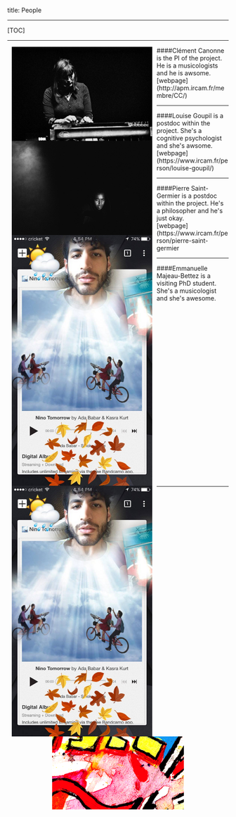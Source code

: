 title: People

---

[TOC]

---

<img src="../images/Bio_SusanAlcorn.jpeg" width="320" style="float:left" hspace="10">
####Clément Canonne
is the PI of the project. He is a musicologists and he is awsome.
<br>
[webpage](http://apm.ircam.fr/membre/CC/)

---

<img src="../images/camae.jpg" width="320" style="float:left" hspace="10">
####Louise Goupil 
is a postdoc within the project. She's a cognitive psychologist and she's awsome.
<br>
[webpage](https://www.ircam.fr/person/louise-goupil/)

---

<img src="../images/ada.jpg" width="320" style="float:left" hspace="10">
####Pierre Saint-Germier
is a postdoc within the project. He's a philosopher and he's just okay.
<br>
[webpage](https://www.ircam.fr/person/pierre-saint-germier

---
<img src="../images/ada.jpg" width="320" style="float:left" hspace="10">
####Emmanuelle Majeau-Bettez is a visiting PhD student. She's a musicologist and she's awesome.

<br><br><br>
<br>
<br>
<br><br><br>
<br>
<br>
<br><br><br>
<br>
<br>
<br><br><br>
<br>
<br>
<br><br><br>

---

<p align="center">
   <br><br>
  <img src="../images/IKPoster_frag16.png" width="300">
   <br><br>
</p>
